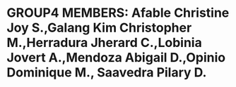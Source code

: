 # GROUP4 MEMBERS: Afable Christine Joy S.,Galang Kim Christopher M.,Herradura Jherard C.,Lobinia Jovert A.,Mendoza Abigail D.,Opinio Dominique M., Saavedra Pilary D.
